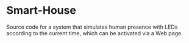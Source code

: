 # Smart-House
Source code for a system that simulates human presence with LEDs according to the current time, which can be activated via a Web page.
